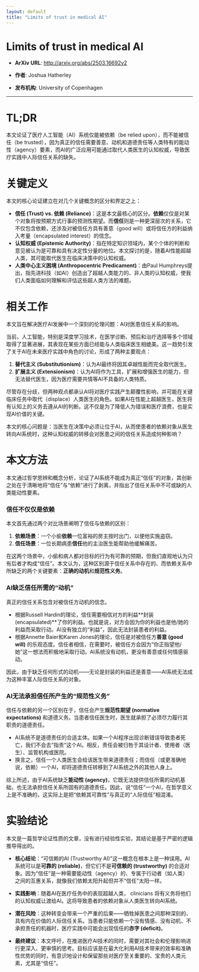 ```yaml
---
layout: default
title: "Limits of trust in medical AI"
---
```


# Limits of trust in medical AI

- **ArXiv URL**: http://arxiv.org/abs/2503.16692v2

- **作者**: Joshua Hatherley

- **发布机构**: University of Copenhagen

---

# TL;DR
本文论证了医疗人工智能（AI）系统仅能被依赖（be relied upon），而不能被信任（be trusted），因为真正的信任需要善意、动机和道德责任等人类特有的能动性（agency）要素，而AI的广泛应用可能通过取代人类医生的认知权威，导致医疗实践中人际信任关系的缺失。

# 关键定义
本文的核心论证建立在对几个关键概念的区分和界定之上：

*   **信任 (Trust) vs. 依赖 (Reliance)**：这是本文最核心的区分。**依赖**仅仅是对某个对象将按预期方式行事的预测性期望。而**信任**则是一种更深层次的关系，它不仅包含依赖，还涉及对被信任方具有善意（good will）或将信任方的利益纳入考量（encapsulated interest）的信念。
*   **认知权威 (Epistemic Authority)**：指在特定知识领域内，某个个体的判断和意见被认为是可靠和具有决定性分量的地位。本文探讨的是，随着AI性能超越人类，其可能取代医生在临床决策中的认知权威。
*   **人类中心主义困境 (Anthropocentric Predicament)**：由Paul Humphreys提出，指先进科技（如AI）创造出了超越人类能力的、非人类的认知权威，使我们人类面临如何理解和评估这些超人类方法的难题。

# 相关工作
本文旨在解决医疗AI发展中一个深刻的伦理问题：AI对医患信任关系的影响。

当前，人工智能，特别是深度学习技术，在医学诊断、预后和治疗选择等多个领域取得了显著进展，其表现在某些方面已经能与人类临床医生相媲美。这一趋势引发了关于AI在未来医疗实践中角色的讨论，形成了两种主要观点：
1.  **替代主义 (Substitutionism)**：认为AI最终将因其卓越性能而完全取代医生。
2.  **扩展主义 (Extensionism)**：认为AI将作为工具，扩展和增强医生的能力，但无法替代医生，因为医疗需要共情等AI不具备的人类特质。

尽管存在分歧，但两种观点都承认AI将对医疗实践产生颠覆性影响，并可能在关键临床任务中取代（displace）人类医生的角色。如果AI在性能上超越医生，医生将有认知上的义务去遵从AI的判断。这不仅是为了降低人为错误和医疗浪费，也是实现AI价值的关键。

本文的核心问题是：当医生在决策中必须让位于AI，从而使患者的依赖对象从医生转向AI系统时，这种认知权威的转移会对医患之间的信任关系造成何种影响？

# 本文方法
本文通过哲学思辨和概念分析，论证了AI系统不能成为真正“信任”的对象，其创新之处在于清晰地将“信任”与“依赖”进行了剥离，并指出了信任关系中不可或缺的人类能动性要素。

### 信任不仅仅是依赖
本文首先通过两个对比场景阐明了信任与依赖的区别：
1.  **依赖场景**：一个小偷**依赖**一位富裕的房主按时出门，以便他实施盗窃。
2.  **信任场景**：一位长期病患**信任**他的主治医生能帮助他缓解痛苦。

在这两个场景中，小偷和病人都对目标的行为有可靠的预期，但我们直观地认为只有后者才构成“信任”。本文认为，这种区别源于信任关系中存在的、而依赖关系中所缺乏的两个关键要素：**正确的动机**和**规范性义务**。

### AI缺乏信任所需的“动机”
真正的信任关系包含对被信任方动机的信念。
*   根据Russell Hardin的理论，信任需要相信对方的利益**封装 (encapsulated)**了你的利益。也就是说，对方会因为你的利益也是他/她的利益而采取行动。AI没有独立的“利益”，因此无法封装患者的利益。
*   根据Annette Baier和Karen Jones的理论，信任是对被信任方**善意 (good will)** 的乐观态度。信任者相信，在需要时，被信任方会因为“你正指望他/她”这一想法而积极地采取行动。AI系统没有动机，更没有善意或任何情感驱动。

因此，由于缺乏任何形式的动机——无论是封装的利益还是善意——AI系统无法成为这种丰富人际信任关系的对象。

### AI无法承担信任所产生的“规范性义务”
信任与依赖的另一个区别在于，信任会产生**规范性期望 (normative expectations)** 和道德义务。当患者信任医生时，医生就承担了必须尽力履行其职责的道德责任。
*   AI系统不是道德责任的合适主体。如果一个AI程序出现诊断错误导致患者死亡，我们不会去“指责”这个AI。相反，责任会被归咎于其设计者、使用者（医生）、监管机构或医院。
*   换言之，信任一个人类医生会给该医生带来道德责任；而信任（或更准确地说，依赖）一个AI，却将道德责任转移到了AI系统之外的其他人身上。

综上所述，由于AI系统缺乏**能动性 (agency)**，它既无法提供信任所需的动机基础，也无法承担信任关系所固有的道德责任。因此，说“信任”一个AI，在哲学意义上是不准确的，这实际上是把“依赖其可靠性”与真正的“人际信任”相混淆。

# 实验结论
本文是一篇哲学论证性质的文章，没有进行经验性实验，其结论是基于严密的逻辑推导得出的。

*   **核心结论**：“可信赖的AI (Trustworthy AI)”这一概念在根本上是一种误用。AI系统可以是**可靠的 (reliable)**，但它们不是**可信赖的 (trustworthy)** 的合适对象。因为“信任”是一种需要能动性（agency）的、专属于行动者（如人类）之间的互惠关系，就像我们依赖太阳升起但并不“信任”太阳一样。

*   **实践影响**：随着AI在医疗任务中的表现超越人类， clinicians 将有义务将他们的认知权威让渡给AI。这将导致患者的依赖对象从人类医生转向AI系统。

*   **潜在风险**：这种转变会带来一个严重的后果——牺牲掉医患之间那种深刻的、具有内在价值的人际信任关系。当患者只能依赖一个没有情感、没有动机、不承担责任的机器时，医疗实践中可能会出现信任的**赤字 (deficit)**。

*   **最终建议**：本文呼吁，在推进医疗AI技术的同时，需要对其社会和伦理影响进行更深入、更审慎的思考。目标应该是在最大化利用AI技术带来的效率和准确性优势的同时，有意识地设计和保留那些对医疗至关重要的、宝贵的人类元素，尤其是“信任”。